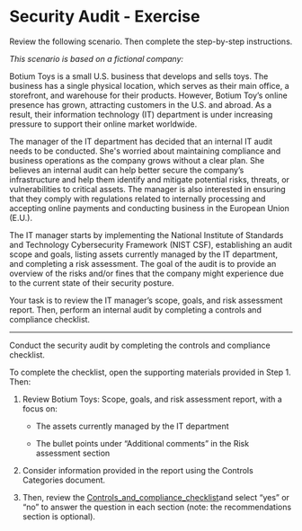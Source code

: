 # Security Audit - Exercise

Review the following scenario. Then complete the step-by-step instructions.

_This scenario is based on a fictional company:_

Botium Toys is a small U.S. business that develops and sells toys. The business has a single physical location, which serves as their main office, a storefront, and warehouse for their products. However, Botium Toy’s online presence has grown, attracting customers in the U.S. and abroad. As a result, their information technology (IT) department is under increasing pressure to support their online market worldwide.

The manager of the IT department has decided that an internal IT audit needs to be conducted. She's worried about maintaining compliance and business operations as the company grows without a clear plan. She believes an internal audit can help better secure the company’s infrastructure and help them identify and mitigate potential risks, threats, or vulnerabilities to critical assets. The manager is also interested in ensuring that they comply with regulations related to internally processing and accepting online payments and conducting business in the European Union (E.U.).

The IT manager starts by implementing the National Institute of Standards and Technology Cybersecurity Framework (NIST CSF), establishing an audit scope and goals, listing assets currently managed by the IT department, and completing a risk assessment. The goal of the audit is to provide an overview of the risks and/or fines that the company might experience due to the current state of their security posture.

Your task is to review the IT manager’s scope, goals, and risk assessment report. Then, perform an internal audit by completing a controls and compliance checklist.

---

Conduct the security audit by completing the controls and compliance checklist.

To complete the checklist, open the supporting materials provided in Step 1. Then:

1. Review Botium Toys: Scope, goals, and risk assessment report, with a focus on:

   - The assets currently managed by the IT department

   - The bullet points under “Additional comments” in the Risk assessment section

2. Consider information provided in the report using the Controls Categories document.

3. Then, review the [Controls_and_compliance_checklist](./Controls%20and%20compliance%20checklist.pdf)and select “yes” or “no” to answer the question in each section (note: the recommendations section is optional).
